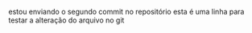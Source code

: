 estou enviando o segundo commit no repositório
esta é uma linha para testar a alteração do arquivo no git